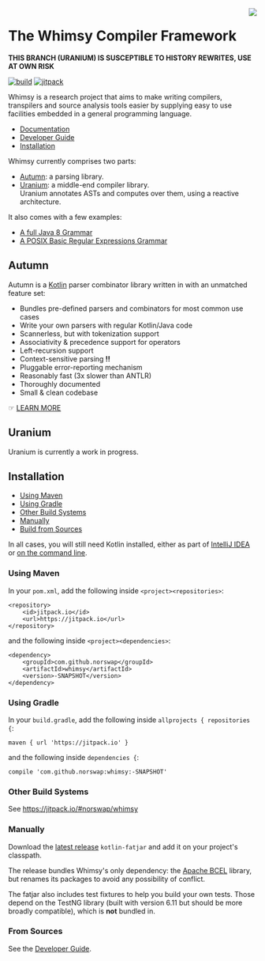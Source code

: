 <img align="right" src="logo.png" />

# The Whimsy Compiler Framework

**THIS BRANCH (URANIUM) IS SUSCEPTIBLE TO HISTORY REWRITES, USE AT OWN RISK**

[![build](https://api.travis-ci.org/norswap/whimsy.svg?branch=master)][travis]
[![jitpack](https://jitpack.io/v/norswap/whimsy.svg)][jitpack]

[travis]: https://travis-ci.org/norswap/whimsy
[jitpack]: https://jitpack.io/#norswap/whimsy

Whimsy is a research project that aims to make writing compilers, transpilers
and source analysis tools easier by supplying easy to use facilities embedded in
a general programming language.

- [Documentation](/doc/README.md)
- [Developer Guide]
- [Installation](#installation)

[Developer Guide]: (/doc/dev-guide.md)

Whimsy currently comprises two parts:

- [Autumn][autumn-doc]: a parsing library.
- [Uranium][uranium-doc]: a middle-end compiler library.  
  Uranium annotates ASTs and computes over them, using a reactive architecture.
  
It also comes with a few examples:

- [A full Java 8 Grammar][java_grammar]
- [A POSIX Basic Regular Expressions Grammar][bre_grammar]

[java_grammar]: /src/norswap/lang/java8/Grammar.kt
[bre_grammar]: /src/norswap/lang/regex/BasicRegularExpressions.kt

## Autumn

Autumn is a [Kotlin] parser combinator library written in with an unmatched feature set:

- Bundles pre-defined parsers and combinators for most common use cases
- Write your own parsers with regular Kotlin/Java code
- Scannerless, but with tokenization support
- Associativity & precedence support for operators
- Left-recursion support
- Context-sensitive parsing **!!**
- Pluggable error-reporting mechanism
- Reasonably fast (3x slower than ANTLR)
- Thoroughly documented
- Small & clean codebase

[Kotlin]: https://kotlinlang.org/

☞ [LEARN MORE][autumn-doc]

## Uranium

Uranium is currently a work in progress.

[autumn-doc]: /doc/autumn/README.md
[uranium-doc]: /doc/uranium/README.md

## Installation

- [Using Maven](#using-maven)
- [Using Gradle](#using-gradle)
- [Other Build Systems](#other-build-systems)
- [Manually](#manually)
- [Build from Sources](#from-sources)

In all cases, you will still need Kotlin installed, either as part of [IntelliJ IDEA] or
[on the command line].

[IntelliJ IDEA]: https://www.jetbrains.com/idea/download/#section=windows
[on the command line]: https://kotlinlang.org/docs/tutorials/command-line.html

### Using Maven

In your `pom.xml`, add the following inside `<project><repositories>`:

    <repository>
        <id>jitpack.io</id>
        <url>https://jitpack.io</url>
    </repository>

and the following inside `<project><dependencies>`:

	<dependency>
	    <groupId>com.github.norswap</groupId>
	    <artifactId>whimsy</artifactId>
	    <version>-SNAPSHOT</version>
	</dependency>

### Using Gradle

In your `build.gradle`, add the following inside `allprojects { repositories {`:

    maven { url 'https://jitpack.io' }

and the following inside `dependencies {`:

    compile 'com.github.norswap:whimsy:-SNAPSHOT'

### Other Build Systems

See https://jitpack.io/#norswap/whimsy

### Manually

Download the [latest release] `kotlin-fatjar` and add it on your project's classpath.

The release bundles Whimsy's only dependency: the [Apache BCEL] library, but renames its packages to
avoid any possibility of conflict.

The fatjar also includes test fixtures to help you build your own tests. Those depend on the
TestNG library (built with version 6.11 but should be more broadly compatible), which is **not**
bundled in.

[latest release]: /releases
[Apache BCEL]: https://commons.apache.org/proper/commons-bcel/

### From Sources

See the [Developer Guide].